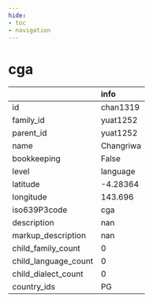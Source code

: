 ```yaml
---
hide:
- toc
- navigation
---
```

# cga
|                      | info      |
|:---------------------|:----------|
| id                   | chan1319  |
| family_id            | yuat1252  |
| parent_id            | yuat1252  |
| name                 | Changriwa |
| bookkeeping          | False     |
| level                | language  |
| latitude             | -4.28364  |
| longitude            | 143.696   |
| iso639P3code         | cga       |
| description          | nan       |
| markup_description   | nan       |
| child_family_count   | 0         |
| child_language_count | 0         |
| child_dialect_count  | 0         |
| country_ids          | PG        |